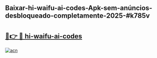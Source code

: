 ## Baixar-hi-waifu-ai-codes-Apk-sem-anúncios-desbloqueado-completamente-2025-#k785v

# <h2><a href="https://ainizakaria.my?title=hi-waifu-ai-codes&ref=20M">🔗👉 🔴 hi-waifu-ai-codes</a></h2>

[![acn](https://github.com/user-attachments/assets/0f9c940e-d8b0-45ae-aac7-cd30a18b3e1c)](https://ainizakaria.my?title=hi-waifu-ai-codes&ref=20M)

